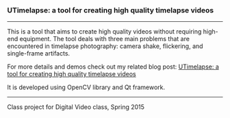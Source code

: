 ### UTimelapse: a tool for creating high quality timelapse videos

---

This is a tool that aims to create high quality videos without requiring high-end equipment. The tool deals with three main problems that are encountered in timelapse photography: camera shake, flickering, and single-frame artifacts.

For more details and demos check out my related blog post: [UTimelapse: a tool for creating high quality timelapse videos](http://www.isikdogan.com/blog/utimelapse-a-tool-for-creating-high-quality-timelapse-videos.html)

It is developed using OpenCV library and Qt framework.

---

Class project for Digital Video class, Spring 2015